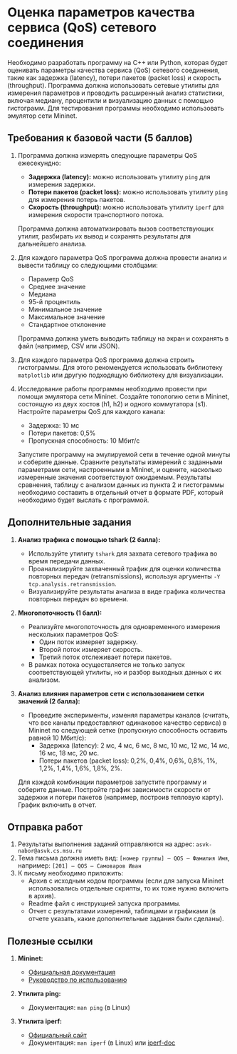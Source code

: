 # Оценка параметров качества сервиса (QoS) сетевого соединения

Необходимо разработать программу на C++ или Python, которая будет оценивать параметры качества сервиса (QoS) сетевого соединения, такие как задержка (latency), потери пакетов (packet loss) и скорость (throughput). Программа должна использовать сетевые утилиты для измерения параметров и проводить расширенный анализ статистики, включая медиану, процентили и визуализацию данных с помощью гистограмм. Для тестирования программы необходимо использовать эмулятор сети Mininet.

## Требования к базовой части (5 баллов)

1. Программа должна измерять следующие параметры QoS ежесекундно:
    - **Задержка (latency):** можно использовать утилиту `ping` для измерения задержки.
    - **Потери пакетов (packet loss):** можно использовать утилиту `ping` для измерения потерь пакетов.
    - **Скорость (throughput):** можно использовать утилиту `iperf` для измерения скорости транспортного потока.

    Программа должна автоматизировать вызов соответствующих утилит, разбирать их вывод и сохранять результаты для дальнейшего анализа.

2. Для каждого параметра QoS программа должна провести анализ и вывести таблицу со следующими столбцами:
    - Параметр QoS
    - Среднее значение
    - Медиана
    - 95-й процентиль
    - Минимальное значение
    - Максимальное значение
    - Стандартное отклонение

    Программа должна уметь выводить таблицу на экран и сохранять в файл (например, CSV или JSON).

3. Для каждого параметра QoS программа должна строить гистограммы. Для этого рекомендуется использовать библиотеку `matplotlib` или другую подходящую библиотеку для визуализации.

4. Исследование работы программы необходимо провести при помощи эмулятора сети Mininet. Создайте топологию сети в Mininet, состоящую из двух хостов (h1, h2) и одного коммутатора (s1). Настройте параметры QoS для каждого канала:
    - Задержка: 10 мс
    - Потери пакетов: 0,5%
    - Пропускная способность: 10 Мбит/с

    Запустите программу на эмулируемой сети в течение одной минуты и соберите данные. Сравните результаты измерений с заданными параметрами сети, настроенными в Mininet, и оцените, насколько измеренные значения соответствуют ожидаемым. Результаты сравнения, таблицу с анализом данных из пункта 2 и гистограммы необходимо составить в отдельный отчет в формате PDF, который необходимо будет выслать с программой.

## Дополнительные задания

1. **Анализ трафика с помощью tshark (2 балла):**
    - Используйте утилиту `tshark` для захвата сетевого трафика во время передачи данных.
    - Проанализируйте захваченный трафик для оценки количества повторных передач (retransmissions), используя аргументы `-Y tcp.analysis.retransmission`.
    - Визуализируйте результаты анализа в виде графика количества повторных передач во времени.

2. **Многопоточность (1 балл):**
    - Реализуйте многопоточность для одновременного измерения нескольких параметров QoS:
      - Один поток измеряет задержку.
      - Второй поток измеряет скорость.
      - Третий поток отслеживает потери пакетов.
    - В рамках потока осуществляется не только запуск соответствующей утилиты, но и разбор выходных данных с их анализом.

3. **Анализ влияния параметров сети с использованием сетки значений (2 балла):**
    - Проведите эксперименты, изменяя параметры каналов (считать, что все каналы предоставляют одинаковое качество сервиса) в Mininet по следующей сетке (пропускную способность оставить равной 10 Мбит/с):
      - Задержка (latency): 2 мс, 4 мс, 6 мс, 8 мс, 10 мс, 12 мс, 14 мс, 16 мс, 18 мс, 20 мс.
      - Потери пакетов (packet loss): 0,2%, 0,4%, 0,6%, 0,8%, 1%, 1,2%, 1,4%, 1,6%, 1,8%, 2%.

    Для каждой комбинации параметров запустите программу и соберите данные. Постройте график зависимости скорости от задержки и потери пакетов (например, построив тепловую карту). График включить в отчет.

## Отправка работ

1. Результаты выполнения заданий отправляются на адрес: `asvk-nabor@asvk.cs.msu.ru`
2. Тема письма должна иметь вид: `[номер группы] – QOS – Фамилия Имя`, например: `[201] – QOS – Самоваров Иван`
3. К письму необходимо приложить:
    - Архив с исходным кодом программы (если для запуска Mininet использовались отдельные скрипты, то их тоже нужно включить в архив).
    - Readme файл с инструкцией запуска программы.
    - Отчет с результатами измерений, таблицами и графиками (в отчете указать, какие дополнительные задания были сделаны).

## Полезные ссылки

1. **Mininet:**
    - [Официальная документация](http://mininet.org/docs/)
    - [Руководство по использованию](http://mininet.org/walkthrough/)

2. **Утилита ping:**
    - Документация: `man ping` (в Linux)

3. **Утилита iperf:**
    - [Официальный сайт](https://iperf.fr)
    - Документация: `man iperf` (в Linux) или [iperf-doc](https://iperf.fr/iperf-doc.php)
